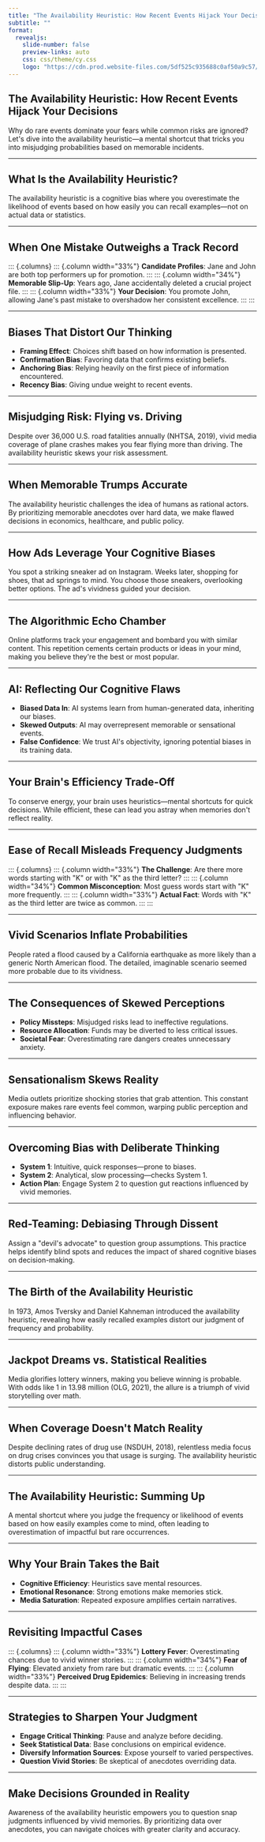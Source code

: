 ```yaml
---
title: "The Availability Heuristic: How Recent Events Hijack Your Decisions"
subtitle: ""
format:
  revealjs:
    slide-number: false
    preview-links: auto
    css: css/theme/cy.css
    logo: "https://cdn.prod.website-files.com/5df525c935688c0af50a9c57/625ef4e2e44066485ac4ffac_New%20TBI%20BeSci.org%20Mark%20-%20Dark.svg"
---
```


## The Availability Heuristic: How Recent Events Hijack Your Decisions

Why do rare events dominate your fears while common risks are ignored? Let's dive into the availability heuristic—a mental shortcut that tricks you into misjudging probabilities based on memorable incidents.

---

## What Is the Availability Heuristic?

The availability heuristic is a cognitive bias where you overestimate the likelihood of events based on how easily you can recall examples—not on actual data or statistics.

---

## When One Mistake Outweighs a Track Record

::: {.columns}
::: {.column width="33%"}
**Candidate Profiles**: Jane and John are both top performers up for promotion.
:::
::: {.column width="34%"}
**Memorable Slip-Up**: Years ago, Jane accidentally deleted a crucial project file.
:::
::: {.column width="33%"}
**Your Decision**: You promote John, allowing Jane's past mistake to overshadow her consistent excellence.
:::
:::

---

## Biases That Distort Our Thinking

- **Framing Effect**: Choices shift based on how information is presented.
- **Confirmation Bias**: Favoring data that confirms existing beliefs.
- **Anchoring Bias**: Relying heavily on the first piece of information encountered.
- **Recency Bias**: Giving undue weight to recent events.

---

## Misjudging Risk: Flying vs. Driving

Despite over 36,000 U.S. road fatalities annually (NHTSA, 2019), vivid media coverage of plane crashes makes you fear flying more than driving. The availability heuristic skews your risk assessment.

---

## When Memorable Trumps Accurate

The availability heuristic challenges the idea of humans as rational actors. By prioritizing memorable anecdotes over hard data, we make flawed decisions in economics, healthcare, and public policy.

---

## How Ads Leverage Your Cognitive Biases

You spot a striking sneaker ad on Instagram. Weeks later, shopping for shoes, that ad springs to mind. You choose those sneakers, overlooking better options. The ad's vividness guided your decision.

---

## The Algorithmic Echo Chamber

Online platforms track your engagement and bombard you with similar content. This repetition cements certain products or ideas in your mind, making you believe they're the best or most popular.

---

## AI: Reflecting Our Cognitive Flaws

- **Biased Data In**: AI systems learn from human-generated data, inheriting our biases.
- **Skewed Outputs**: AI may overrepresent memorable or sensational events.
- **False Confidence**: We trust AI's objectivity, ignoring potential biases in its training data.

---

## Your Brain's Efficiency Trade-Off

To conserve energy, your brain uses heuristics—mental shortcuts for quick decisions. While efficient, these can lead you astray when memories don't reflect reality.

---

## Ease of Recall Misleads Frequency Judgments

::: {.columns}
::: {.column width="33%"}
**The Challenge**: Are there more words starting with "K" or with "K" as the third letter?
:::
::: {.column width="34%"}
**Common Misconception**: Most guess words start with "K" more frequently.
:::
::: {.column width="33%"}
**Actual Fact**: Words with "K" as the third letter are twice as common.
:::
:::

---

## Vivid Scenarios Inflate Probabilities

People rated a flood caused by a California earthquake as more likely than a generic North American flood. The detailed, imaginable scenario seemed more probable due to its vividness.

---

## The Consequences of Skewed Perceptions

- **Policy Missteps**: Misjudged risks lead to ineffective regulations.
- **Resource Allocation**: Funds may be diverted to less critical issues.
- **Societal Fear**: Overestimating rare dangers creates unnecessary anxiety.

---

## Sensationalism Skews Reality

Media outlets prioritize shocking stories that grab attention. This constant exposure makes rare events feel common, warping public perception and influencing behavior.

---

## Overcoming Bias with Deliberate Thinking

- **System 1**: Intuitive, quick responses—prone to biases.
- **System 2**: Analytical, slow processing—checks System 1.
- **Action Plan**: Engage System 2 to question gut reactions influenced by vivid memories.

---

## Red-Teaming: Debiasing Through Dissent

Assign a "devil's advocate" to question group assumptions. This practice helps identify blind spots and reduces the impact of shared cognitive biases on decision-making.

---

## The Birth of the Availability Heuristic

In 1973, Amos Tversky and Daniel Kahneman introduced the availability heuristic, revealing how easily recalled examples distort our judgment of frequency and probability.

---

## Jackpot Dreams vs. Statistical Realities

Media glorifies lottery winners, making you believe winning is probable. With odds like 1 in 13.98 million (OLG, 2021), the allure is a triumph of vivid storytelling over math.

---

## When Coverage Doesn't Match Reality

Despite declining rates of drug use (NSDUH, 2018), relentless media focus on drug crises convinces you that usage is surging. The availability heuristic distorts public understanding.

---

## The Availability Heuristic: Summing Up

A mental shortcut where you judge the frequency or likelihood of events based on how easily examples come to mind, often leading to overestimation of impactful but rare occurrences.

---

## Why Your Brain Takes the Bait

- **Cognitive Efficiency**: Heuristics save mental resources.
- **Emotional Resonance**: Strong emotions make memories stick.
- **Media Saturation**: Repeated exposure amplifies certain narratives.

---

## Revisiting Impactful Cases

::: {.columns}
::: {.column width="33%"}
**Lottery Fever**: Overestimating chances due to vivid winner stories.
:::
::: {.column width="34%"}
**Fear of Flying**: Elevated anxiety from rare but dramatic events.
:::
::: {.column width="33%"}
**Perceived Drug Epidemics**: Believing in increasing trends despite data.
:::
:::

---

## Strategies to Sharpen Your Judgment

- **Engage Critical Thinking**: Pause and analyze before deciding.
- **Seek Statistical Data**: Base conclusions on empirical evidence.
- **Diversify Information Sources**: Expose yourself to varied perspectives.
- **Question Vivid Stories**: Be skeptical of anecdotes overriding data.

---

## Make Decisions Grounded in Reality

Awareness of the availability heuristic empowers you to question snap judgments influenced by vivid memories. By prioritizing data over anecdotes, you can navigate choices with greater clarity and accuracy.

